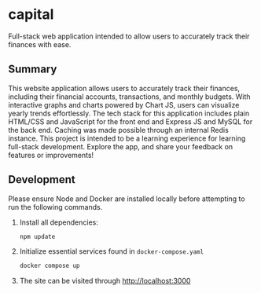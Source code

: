 # capital

Full-stack web application intended to allow users to accurately track their finances with ease.

## Summary

This website application allows users to accurately track their finances, including their financial accounts, transactions, and monthly budgets.  With interactive graphs and charts powered by Chart JS, users can visualize yearly trends effortlessly. The tech stack for this application includes plain HTML/CSS and JavaScript for the front end and Express JS and MySQL for the back end. Caching was made possible through an internal Redis instance. This project is intended to be a learning experience for learning full-stack development. Explore the app, and share your feedback on features or improvements!

## Development

Please ensure Node and Docker are installed locally before attempting to run the following commands.

1. Install all dependencies:

    ```bash
    npm update
    ```

2. Initialize essential services found in `docker-compose.yaml`

   ```bash
   docker compose up
   ```

3. The site can be visited through [http://localhost:3000](http://localhost:3000/)
